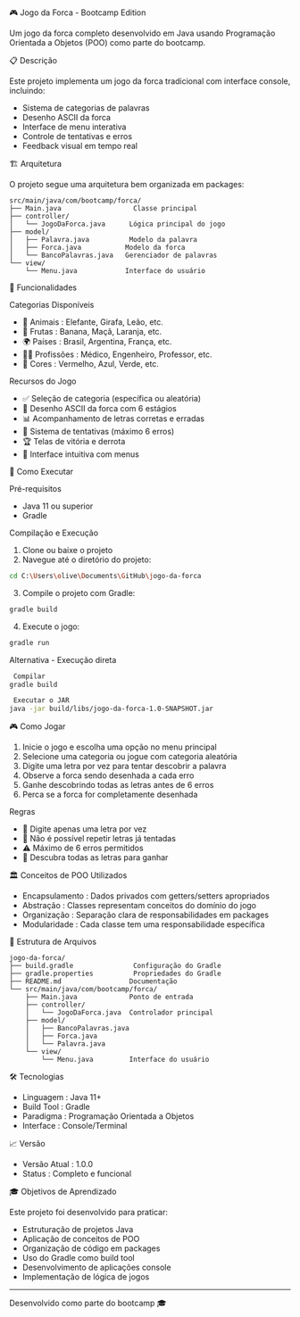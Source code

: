  🎮 Jogo da Forca - Bootcamp Edition

Um jogo da forca completo desenvolvido em Java usando Programação Orientada a Objetos (POO) como parte do bootcamp.

 📋 Descrição

Este projeto implementa um jogo da forca tradicional com interface console, incluindo:

- Sistema de categorias de palavras
- Desenho ASCII da forca
- Interface de menu interativa
- Controle de tentativas e erros
- Feedback visual em tempo real

 🏗️ Arquitetura

O projeto segue uma arquitetura bem organizada em packages:

```
src/main/java/com/bootcamp/forca/
├── Main.java                  Classe principal
├── controller/
│   └── JogoDaForca.java      Lógica principal do jogo
├── model/
│   ├── Palavra.java          Modelo da palavra
│   ├── Forca.java           Modelo da forca
│   └── BancoPalavras.java   Gerenciador de palavras
└── view/
    └── Menu.java            Interface do usuário
```

 🎯 Funcionalidades

 Categorias Disponíveis
- 🐾   Animais  : Elefante, Girafa, Leão, etc.
- 🍎   Frutas  : Banana, Maçã, Laranja, etc.
- 🌍   Países  : Brasil, Argentina, França, etc.
- 👨‍⚕️   Profissões  : Médico, Engenheiro, Professor, etc.
- 🎨   Cores  : Vermelho, Azul, Verde, etc.

 Recursos do Jogo
- ✅ Seleção de categoria (específica ou aleatória)
- 🎨 Desenho ASCII da forca com 6 estágios
- 📊 Acompanhamento de letras corretas e erradas
- 🔄 Sistema de tentativas (máximo 6 erros)
- 🏆 Telas de vitória e derrota
- 📱 Interface intuitiva com menus

 🚀 Como Executar

 Pré-requisitos
- Java 11 ou superior
- Gradle

 Compilação e Execução

1.   Clone ou baixe o projeto  
2.   Navegue até o diretório do projeto:  
   ```bash
   cd C:\Users\olive\Documents\GitHub\jogo-da-forca
   ```

3.   Compile o projeto com Gradle:  
   ```bash
   gradle build
   ```

4.   Execute o jogo:  
   ```bash
   gradle run
   ```

 Alternativa - Execução direta
```bash
 Compilar
gradle build

 Executar o JAR
java -jar build/libs/jogo-da-forca-1.0-SNAPSHOT.jar
```

 🎮 Como Jogar

1.   Inicie o jogo   e escolha uma opção no menu principal
2.   Selecione uma categoria   ou jogue com categoria aleatória
3.   Digite uma letra   por vez para tentar descobrir a palavra
4.   Observe a forca   sendo desenhada a cada erro
5.   Ganhe   descobrindo todas as letras antes de 6 erros
6.   Perca   se a forca for completamente desenhada

 Regras
- 📝 Digite apenas uma letra por vez
- 🚫 Não é possível repetir letras já tentadas
- ⚠️ Máximo de 6 erros permitidos
- 🎯 Descubra todas as letras para ganhar

 🏛️ Conceitos de POO Utilizados

-   Encapsulamento  : Dados privados com getters/setters apropriados
-   Abstração  : Classes representam conceitos do domínio do jogo
-   Organização  : Separação clara de responsabilidades em packages
-   Modularidade  : Cada classe tem uma responsabilidade específica

 📁 Estrutura de Arquivos

```
jogo-da-forca/
├── build.gradle               Configuração do Gradle
├── gradle.properties          Propriedades do Gradle
├── README.md                 Documentação
└── src/main/java/com/bootcamp/forca/
    ├── Main.java             Ponto de entrada
    ├── controller/
    │   └── JogoDaForca.java  Controlador principal
    ├── model/
    │   ├── BancoPalavras.java
    │   ├── Forca.java
    │   └── Palavra.java
    └── view/
        └── Menu.java         Interface do usuário
```

 🛠️ Tecnologias

-   Linguagem  : Java 11+
-   Build Tool  : Gradle
-   Paradigma  : Programação Orientada a Objetos
-   Interface  : Console/Terminal

 📈 Versão

-   Versão Atual  : 1.0.0
-   Status  : Completo e funcional

 🎓 Objetivos de Aprendizado

Este projeto foi desenvolvido para praticar:
- Estruturação de projetos Java
- Aplicação de conceitos de POO
- Organização de código em packages
- Uso do Gradle como build tool
- Desenvolvimento de aplicações console
- Implementação de lógica de jogos

---

  Desenvolvido como parte do bootcamp   🎓